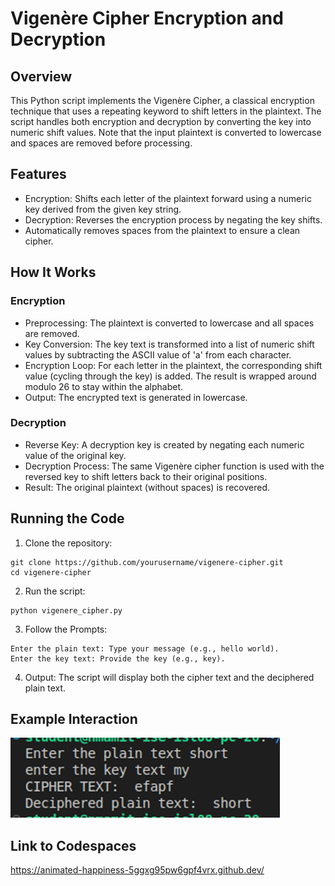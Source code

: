 # Vigenère Cipher Encryption and Decryption
## Overview
This Python script implements the Vigenère Cipher, a classical encryption technique that uses a repeating keyword to shift letters in the plaintext. The script handles both encryption and decryption by converting the key into numeric shift values. Note that the input plaintext is converted to lowercase and spaces are removed before processing.

## Features
- Encryption: Shifts each letter of the plaintext forward using a numeric key derived from the given key string.
- Decryption: Reverses the encryption process by negating the key shifts.
- Automatically removes spaces from the plaintext to ensure a clean cipher.

## How It Works
### Encryption
- Preprocessing: The plaintext is converted to lowercase and all spaces are removed.
- Key Conversion: The key text is transformed into a list of numeric shift values by subtracting the ASCII value of 'a' from each character.
- Encryption Loop: For each letter in the plaintext, the corresponding shift value (cycling through the key) is added. The result is wrapped around modulo 26 to stay within the alphabet.
- Output: The encrypted text is generated in lowercase.
### Decryption
- Reverse Key: A decryption key is created by negating each numeric value of the original key.
- Decryption Process: The same Vigenère cipher function is used with the reversed key to shift letters back to their original positions.
- Result: The original plaintext (without spaces) is recovered.

## Running the Code
1) Clone the repository:
```ssh
git clone https://github.com/yourusername/vigenere-cipher.git
cd vigenere-cipher
```
2) Run the script:
```ssh
python vigenere_cipher.py
```
3) Follow the Prompts:
```ssh
Enter the plain text: Type your message (e.g., hello world).
Enter the key text: Provide the key (e.g., key).
```
4) Output: The script will display both the cipher text and the deciphered plain text.

## Example Interaction
![alt text](image.png)

## Link to Codespaces
https://animated-happiness-5ggxg95pw6gpf4vrx.github.dev/
